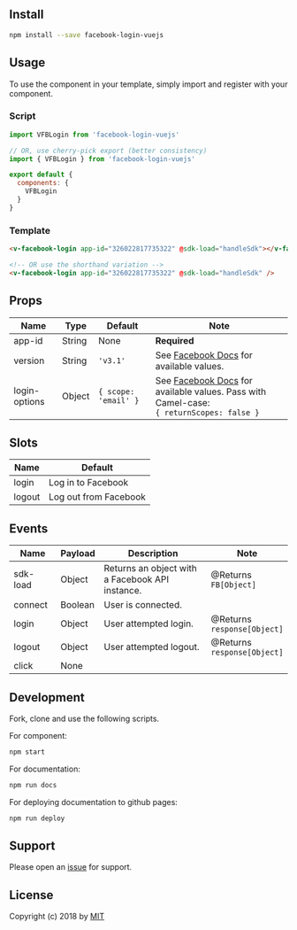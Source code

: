 ## Install
```bash
npm install --save facebook-login-vuejs
```

## Usage
To use the component in your template, simply import and register with your component.

### Script
```js
import VFBLogin from 'facebook-login-vuejs'

// OR, use cherry-pick export (better consistency)
import { VFBLogin } from 'facebook-login-vuejs'

export default {
  components: {
    VFBLogin
  }
}
```

### Template
```html
<v-facebook-login app-id="326022817735322" @sdk-load="handleSdk"></v-facebook-login>

<!-- OR use the shorthand variation -->
<v-facebook-login app-id="326022817735322" @sdk-load="handleSdk" />
```

## Props
<div id="props-table-wrap" class="docs-table-wrap">

| Name          | Type   | Default  | Note |
|---------------|--------|----------|------|
| app-id        | String | None     | **Required**
| version 	    | String | `'v3.1'` | See [Facebook Docs](https://developers.facebook.com/docs/apps/changelog/) for available values.
| login-options | Object | `{ scope: 'email' }` | See [Facebook Docs](https://developers.facebook.com/docs/reference/javascript/FB.login/v2.9) for available values. Pass with Camel-case: <br> `{ returnScopes: false }`

</div>

## Slots
<div id="slots-table-wrap" class="docs-table-wrap">

| Name   | Default |
|--------|---------|
| login  | Log in to Facebook
| logout | Log out from Facebook

</div>

## Events
<div id="events-table-wrap" class="docs-table-wrap">

| Name               | Payload | Description                                          | Note |
|--------------------|---------|------------------------------------------------------|------|
| sdk-load           | Object  | Returns an object with <br> a Facebook API instance. | @Returns <br> `FB[Object]`
| connect            | Boolean | User is connected.
| login              | Object  | User attempted login.                                | @Returns <br> `response[Object]`
| logout             | Object  | User attempted logout.                               | @Returns <br> `response[Object]`
| click              | None

</div>

## Development
Fork, clone and use the following scripts.

For component:
```bash
npm start
```
For documentation:
```bash
npm run docs
```

For deploying documentation to github pages:
```bash
npm run deploy
```

## Support
Please open an [issue](https://github.com/iliran11/facebook-login-vue/issues) for support.

## License
Copyright (c) 2018 by [MIT](https://opensource.org/licenses/MIT)